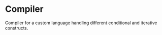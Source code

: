 # Compiler
Compiler for a custom language handling different conditional and iterative constructs. 
